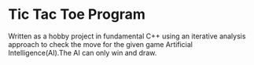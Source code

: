 # Tic Tac Toe Program

Written as a hobby project in fundamental C++ using an iterative analysis approach to check the move for the given game Artificial Intelligence(AI).The AI can only win and draw. 
